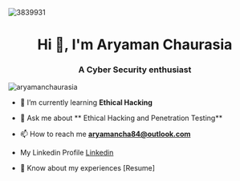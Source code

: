 ![3839931](https://user-images.githubusercontent.com/116074002/196403669-19fc0e32-7db6-4ab7-b03d-01be13d2d700.jpg)


<h1 align="center">Hi 👋, I'm Aryaman Chaurasia </h1>
<h3 align="center">A Cyber Security enthusiast </h3>

<p align="left"> <img src="https://komarev.com/ghpvc/?username=Aryaman-Chaurasia&label=Profile%20views&color=0e75b6&style=flat" alt="aryamanchaurasia" /> </p>

- 🌱 I’m currently learning **Ethical Hacking**

- 💬 Ask me about ** Ethical Hacking and Penetration Testing**

- 📫 How to reach me **aryamancha84@outlook.com**

- My Linkedin Profile [Linkedin](https://www.linkedin.com/in/aryaman-chaurasia/) 

- 📄 Know about my experiences [Resume]

